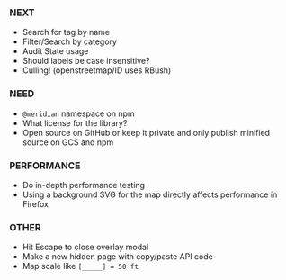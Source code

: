 ### NEXT

- Search for tag by name
- Filter/Search by category
- Audit State usage
- Should labels be case insensitive?
- Culling! (openstreetmap/ID uses RBush)

### NEED

- `@meridian` namespace on npm
- What license for the library?
- Open source on GitHub or keep it private and only publish minified source on
  GCS and npm

### PERFORMANCE

- Do in-depth performance testing
- Using a background SVG for the map directly affects performance in Firefox

### OTHER

- Hit Escape to close overlay modal
- Make a new hidden page with copy/paste API code
- Map scale like `[_____] = 50 ft`
